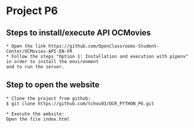 # Project P6

## Steps to install/execute API OCMovies 
```
* Open the link https://github.com/OpenClassrooms-Student-Center/OCMovies-API-EN-FR
* Follow the steps "Option 1: Installation and execution with pipenv" in order to install the environment 
and to run the server.
```

## Step to open the website

```
* Clone the project from github:
$ git clone https://github.com/tchou93/OCR_PYTHON_P6.git

* Execute the website:
Open the file index.html
```